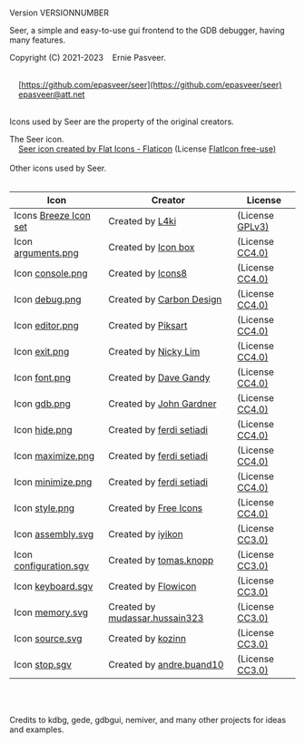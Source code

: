 &nbsp;  
Version VERSIONNUMBER
&nbsp;  

Seer, a simple and easy-to-use gui frontend to the GDB debugger, having many features.  

Copyright (C) 2021-2023 &nbsp;&nbsp; Ernie Pasveer.  
&nbsp;  

&nbsp;&nbsp;&nbsp;&nbsp;[https://github.com/epasveer/seer](https://github.com/epasveer/seer)  
&nbsp;&nbsp;&nbsp;&nbsp;[epasveer@att.net](mailto:user@example.com)  
&nbsp;  

Icons used by Seer are the property of the original creators.  

The Seer icon.  
&nbsp;&nbsp;&nbsp;&nbsp;<a href="https://www.flaticon.com/free-icon/seer_2689789" title="seer icon">Seer icon created by Flat Icons - Flaticon</a> (License <a href="https://support.flaticon.com/s/article/Attribution-How-when-and-where-FI?language=en_US" title="">FlatIcon free-use)</a>  
&nbsp;  
Other icons used by Seer.  
&nbsp;  


| Icon                                                                                                                                  | Creator                                                                                                                     | License                                                                                       |
| ------------------------------------------------------------------------------------------------------------------------------------- | --------------------------------------------------------------------------------------------------------------------------- | --------------------------------------------------------------------------------------------- |
|Icons <a href="https://github.com/L4ki/Breeze-openSUSE-Icons"                                           title="">Breeze Icon set</a>   |  Created by <a href="https://github.com/L4ki/"                                         title="">L4ki</a>                    | (License <a href="https://www.gnu.org/licenses/gpl-3.0.en.html"          title="">GPLv3)</a>  |
|Icon <a href="https://icon-icons.com/icon/setting-balance-equalizer/152217"                             title="">arguments.png</a>     |  Created by <a href="https://icon-icons.com/users/67020lqBmzmzx0F3OH2GE/icon-sets/"    title="">Icon box</a>                | (License <a href="https://creativecommons.org/licenses/by/4.0/legalcode" title="">CC4.0)</a>  |
|Icon <a href="https://icon-icons.com/icon/console/5091"                                                 title="">console.png</a>       |  Created by <a href="https://icon-icons.com/users/Vn6TUStZ7Ng5JKLU3rRHX/icon-sets/"    title="">Icons8</a>                  | (License <a href="https://creativecommons.org/licenses/by/4.0/legalcode" title="">CC4.0)</a>  |
|Icon <a href="https://icon-icons.com/icon/debug/215819"                                                 title="">debug.png</a>         |  Created by <a href="https://icon-icons.com/users/7dBLqleqakUowFGJkWLXY/icon-sets/"    title="">Carbon Design</a>           | (License <a href="https://creativecommons.org/licenses/by/4.0/legalcode" title="">CC4.0)</a>  |
|Icon <a href="https://icon-icons.com/icon/web-design-writing-coding-development/220538"                 title="">editor.png</a>        |  Created by <a href="https://icon-icons.com/users/14h9fJJJmBr3Dm13gYSpS/icon-sets/"    title="">Piksart</a>                 | (License <a href="https://creativecommons.org/licenses/by/4.0/legalcode" title="">CC4.0)</a>  |
|Icon <a href="https://icon-icons.com/icon/logout-exit/176185"                                           title="">exit.png</a>          |  Created by <a href="https://icon-icons.com/users/ah334sOoBVVE7GXS94Who/icon-sets/"    title="">Nicky Lim</a>               | (License <a href="https://creativecommons.org/licenses/by/4.0/legalcode" title="">CC4.0)</a>  |
|Icon <a href="https://icon-icons.com/icon/font-symbol-of-letter-a/73556"                                title="">font.png</a>          |  Created by <a href="https://icon-icons.com/users/2LUKwJe4QDNsjuhkS98IX/icon-sets/"    title="">Dave Gandy</a>              | (License <a href="https://creativecommons.org/licenses/by/4.0/legalcode" title="">CC4.0)</a>  |
|Icon <a href="https://icon-icons.com/icon/GDB/132365"                                                   title="">gdb.png</a>           |  Created by <a href="https://icon-icons.com/users/AmQJzv5e8DpITUWIRmGPz/icon-sets/"    title="">John Gardner</a>            | (License <a href="https://creativecommons.org/licenses/by/4.0/legalcode" title="">CC4.0)</a>  |
|Icon <a href="https://icon-icons.com/icon/delete-remove/175783"                                         title="">hide.png</a>          |  Created by <a href="https://icon-icons.com/users/sr18GsT8hXb37mrJn4kOU/icon-sets/"    title="">ferdi setiadi</a>           | (License <a href="https://creativecommons.org/licenses/by/4.0/legalcode" title="">CC4.0)</a>  |
|Icon <a href="https://icon-icons.com/icon/resize-maximize/175765"                                       title="">maximize.png</a>      |  Created by <a href="https://icon-icons.com/users/sr18GsT8hXb37mrJn4kOU/icon-sets/"    title="">ferdi setiadi</a>           | (License <a href="https://creativecommons.org/licenses/by/4.0/legalcode" title="">CC4.0)</a>  |
|Icon <a href="https://icon-icons.com/icon/minimize-window/175768"                                       title="">minimize.png</a>      |  Created by <a href="https://icon-icons.com/users/sr18GsT8hXb37mrJn4kOU/icon-sets/"    title="">ferdi setiadi</a>           | (License <a href="https://creativecommons.org/licenses/by/4.0/legalcode" title="">CC4.0)</a>  |
|Icon <a href="https://icon-icons.com/icon/face-glasses-sunglasses/107950"                               title="">style.png</a>         |  Created by <a href="https://icon-icons.com/users/7VZI9qW3el29z8Ka5fjmo/icon-sets/"    title="">Free Icons</a>              | (License <a href="https://creativecommons.org/licenses/by/4.0/legalcode" title="">CC4.0)</a>  |
|Icon <a href="https://thenounproject.com/icon/asm-file-document-icon-2598539/"                          title="">assembly.svg</a>      |  Created by <a href="https://thenounproject.com/iyikon/"                               title="">iyikon</a>                  | (License <a href="https://creativecommons.org/licenses/by/3.0/legalcode" title="">CC3.0)</a>  |
|Icon <a href="https://thenounproject.com/icon/configuration-1115171/"                                   title="">configuration.sgv</a> |  Created by <a href="https://thenounproject.com/tomas.knopp/"                          title="">tomas.knopp</a>             | (License <a href="https://creativecommons.org/licenses/by/3.0/legalcode" title="">CC3.0)</a>  |
|Icon <a href="https://thenounproject.com/icon/keyboard-key-4571629/"                                    title="">keyboard.sgv</a>      |  Created by <a href="https://thenounproject.com/Flowicon//"                            title="">Flowicon</a>                | (License <a href="https://creativecommons.org/licenses/by/3.0/legalcode" title="">CC3.0)</a>  |
|Icon <a href="https://thenounproject.com/icon/binary-data-search-4065152/"                              title="">memory.svg</a>        |  Created by <a href="https://thenounproject.com/mudassar.hussain323/"                  title="">mudassar.hussain323</a>     | (License <a href="https://creativecommons.org/licenses/by/3.0/legalcode" title="">CC3.0)</a>  |
|Icon <a href="https://thenounproject.com/icon/cpp-file-252779/"                                         title="">source.svg</a>        |  Created by <a href="https://thenounproject.com/kozinn/"                               title="">kozinn</a>                  | (License <a href="https://creativecommons.org/licenses/by/3.0/legalcode" title="">CC3.0)</a>  |
|Icon <a href="https://thenounproject.com/icon/interruption-4417639/"                                    title="">stop.sgv</a>          |  Created by <a href="https://thenounproject.com/andre.buand10/"                        title="">andre.buand10</a>           | (License <a href="https://creativecommons.org/licenses/by/3.0/legalcode" title="">CC3.0)</a>  |

&nbsp;  
&nbsp;  
  
Credits to kdbg, gede, gdbgui, nemiver, and many other projects for ideas and examples.  
  
&nbsp;  
&nbsp;  
